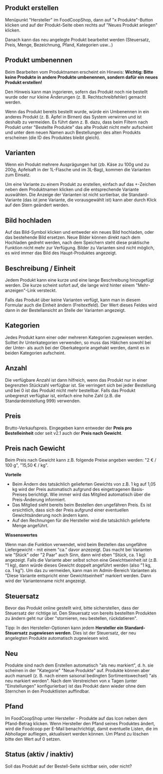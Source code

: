 ## Produkt erstellen

Menüpunkt "Hersteller" im FoodCoopShop, dann auf "x Produkte"-Button klicken und auf der Produkt-Seite oben rechts auf "Neues Produkt anlegen" klicken.

Danach kann das neu angelegte Produkt bearbeitet werden (Steuersatz, Preis, Menge, Bezeichnung, Pfand, Kategorien usw...)

## Produkt umbenennen

Beim Bearbeiten vom Produktnamen erscheint ein Hinweis: **Wichtig: Bitte keine Produkte in andere Produkte umbenennen, sondern dafür ein neues Produkt erstellen!**

Den Hinweis kann man ingorieren, sofern das Produkt noch nie bestellt wurde oder nur kleine Änderungen (z. B. Rechtschreibfehler) gemacht werden.

Wenn das Produkt bereits bestellt wurde, würde ein Umbenennen in ein anderes Produkt (z. B. Äpfel in Birnen) das System verwirren und ist deshalb zu vermeiden. Es führt dann z. B. dazu, dass beim Filtern nach Produkt unter "Bestellte Produkte" das alte Produkt nicht mehr aufscheint und unter dem neuen Namen auch Bestellungen des alten Produkts erscheinen (die ID des Produktes bleibt gleich).

## Varianten

Wenn ein Produkt mehrere Ausprägungen hat (zb. Käse zu 100g und zu 200g, Apfelsaft in der 1L-Flasche und im 3L-Bag), kommen die Varianten zum Einsatz.

Um eine Variante zu einem Produkt zu erstellen, einfach auf das +-Zeichen neben dem Produktnamen klicken und die entsprechende Variante auswählen. Die Anzeige der Varianten ist nicht sortierbar, die Standard-Variante (das ist jene Variante, die vorausgewählt ist) kann aber durch Klick auf den Stern geändert werden.

## Bild hochladen

Auf das Bild-Symbol klicken und entweder ein neues Bild hochladen, oder das bestehende Bild ersetzen. Neue Bilder können direkt nach dem Hochladen gedreht werden, nach dem Speichern steht diese praktische Funktion nicht mehr zur Verfügung. Bilder zu Varianten sind nicht möglich, es wird immer das Bild des Haupt-Produktes angezeigt.

## Beschreibung / Einheit

Jedem Produkt kann eine kurze und eine lange Beschreibung hinzugefügt werden. Die kurze scheint sofort auf, die lange wird hinter einem "Mehr-anzeigen"-Link versteckt.

Falls das Produkt über keine Varianten verfügt, kann man in diesem Formular auch die Einheit ändern (Freitextfeld). Der Wert dieses Feldes wird dann in der Bestellansicht an Stelle der Varianten angezeigt.

## Kategorien

Jedes Produkt kann einer oder mehreren Kategorien zugewiesen werden. Solltet ihr Unterkategorien verwenden, so muss das Häkchen sowohl bei der Unter- als auch bei der Oberkategorie angehakt werden, damit es in beiden Kategorien aufscheint.

## Anzahl

Die verfügbare Anzahl ist dann hilfreich, wenn das Produkt nur in einer begrenzten Stückzahl verfügbar ist. Sie verringert sich bei jeder Bestellung und bei 0 ist das Produkt nicht mehr bestellbar. Falls das Produkt unbegrenzt verfügbar ist, einfach eine hohe Zahl (z.B. die Standardeinstellung 999) verwenden.

## Preis

Brutto-Verkaufspreis. Eingegeben kann entweder der **Preis pro Bestelleinheit** oder seit v2.1 auch der **Preis nach Gewicht**.

## Preis nach Gewicht

Beim Preis nach Gewicht kann z.B. folgende Preise angeben werden: "2 € / 100 g", "15,50 € / kg".

**Vorteile**

* Beim Ändern des tatsächlich gelieferten Gewichts von z.B. 1 kg auf 1,05 kg wird der Preis automatisch aufgrund des eingetragenen Basis-Preises berichtigt. Wie immer wird das Mitglied automatisch über die Preis-Änderung informiert. 
* Das Mitglied sieht bereits beim Bestellen den ungefähren Preis. Es ist ersichtlich, dass sich der Preis aufgrund einer eventuellen Gewichtsänderung noch ändern kann.
* Auf den Rechnungen für die Hersteller wird die tatsächlich gelieferte Menge angeführt.

**Wissenswertes**

Wenn man die Funktion verwendet, wird beim Bestellen das ungefähre Liefergewicht - mit einem "ca." davor anzezeigt. Das macht bei Varianten wie "Stück" oder "2 Paar" auch Sinn, dann wird eben "Stück, ca. 1 kg) angezeigt. Falls die Variante aber selbst schon eine Gewichtseinheit ist (z.B. "1 kg), dann würde dieses Gewicht doppelt angeführt werden (also "1 kg, ca. 1 kg"). Um das zu vermeiden, kann man im Admin-Bereich Varianten als "Diese Variante entspricht einer Gewichtseinheit" markiert werden. Dann wird der Variantenname nicht angezeigt.

## Steuersatz

Bevor das Produkt online gestellt wird, bitte sicherstellen, dass der Steuersatz der richtige ist. Den Steuersatz von bereits bestellten Produkten zu ändern geht nur über "stornieren, neu bestellen, rückdatieren".

Tipp: In den Hersteller-Optionen kann jedem **Hersteller ein Standard-Steuersatz zugewiesen werden**. Dies ist der Steuersatz, der neu angelegten Produkte automatisch zugewiesen wird.

## Neu

Produkte sind nach dem Erstellen automatisch "als neu markiert", d. h. sie scheinen in der "Kategorie" "Neue Produkte" auf. Produkte können aber auch manuell (z. B. nach einem saisonal bedingten Sortimentswechsel) "als neu markiert werden". Nach dem Verstreichen von x Tagen (unter "Einstellungen" konfigurierbar) ist das Produkt dann wieder ohne dem Sternchen in den Produktlisten auffindbar.

## Pfand

Im FoodCoopShop unter Hersteller - Produkte auf das Icon neben dem Pfand-Betrag klicken. Wenn Hersteller den Pfand seines Produktes ändert, wird die Foodcoop per E-Mail benachrichtigt, damit eventuelle Listen, die im Abhollager aufliegen, aktualisiert werden können. Um Pfand zu löschen bitte den Wert auf 0 setzen.

## Status (aktiv / inaktiv)

Soll das Produkt auf der Bestell-Seite sichtbar sein, oder nicht?
